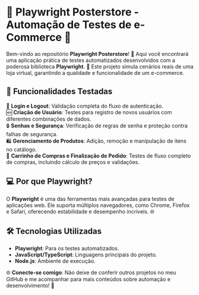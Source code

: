 # 🛒 Playwright Posterstore - Automação de Testes de e-Commerce 🧪  

Bem-vindo ao repositório **Playwright Posterstore**! 🎉 Aqui você encontrará uma aplicação prática de testes automatizados desenvolvidos com a poderosa biblioteca **Playwright**. 🚀 Este projeto simula cenários reais de uma loja virtual, garantindo a qualidade e funcionalidade de um e-commerce.  

## 🧩 Funcionalidades Testadas  
🔑 **Login e Logout**: Validação completa do fluxo de autenticação.  
🆕 **Criação de Usuário**: Testes para registro de novos usuários com diferentes combinações de dados.  
🔒 **Senhas e Segurança**: Verificação de regras de senha e proteção contra falhas de segurança.  
🛍️ **Gerenciamento de Produtos**: Adição, remoção e manipulação de itens no catálogo.  
🛒 **Carrinho de Compras e Finalização de Pedido**: Testes de fluxo completo de compras, incluindo cálculo de preços e validações.  

## 💻 Por que Playwright?  
O **Playwright** é uma das ferramentas mais avançadas para testes de aplicações web. Ele suporta múltiplos navegadores, como Chrome, Firefox e Safari, oferecendo estabilidade e desempenho incríveis. 🌐  

## 🛠️ Tecnologias Utilizadas  
- **Playwright**: Para os testes automatizados.  
- **JavaScript/TypeScript**: Linguagens principais do projeto.  
- **Node.js**: Ambiente de execução.  

 

🌐 **Conecte-se comigo**: Não deixe de conferir outros projetos no meu GitHub e me acompanhar para mais conteúdos sobre automação e desenvolvimento! 🚀  
